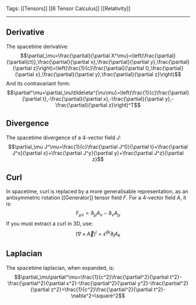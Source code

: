 Tags: [[Tensors]] [[6 Tensor Calculus]] [[Relativity]]
___
## Derivative
The spacetime derivative:
$$\partial_\mu=\frac{\partial}{\partial X^\mu}=\left(\frac{\partial}{\partial(ct)},\frac{\partial}{\partial x},\frac{\partial}{\partial y},\frac{\partial}{\partial z}\right)=\left(\frac{1}{c}\frac{\partial}{\partial t},\frac{\partial}{\partial x},\frac{\partial}{\partial y},\frac{\partial}{\partial z}\right)$$
And its contravariant form:
$$\partial^\mu=\partial_\nu\tilde\eta^{\nu\mu}=\left(\frac{1}{c}\frac{\partial}{\partial t},-\frac{\partial}{\partial x},-\frac{\partial}{\partial y},-\frac{\partial}{\partial z}\right)^T$$

## Divergence
The spacetime divergence of a 4-vector field $J$:
$$\partial_\mu J^\mu=\frac{1}{c}\frac{\partial J^0}{\partial t}+\frac{\partial J^x}{\partial x}+\frac{\partial J^y}{\partial y}+\frac{\partial J^z}{\partial z}$$
## Curl
In spacetime, curl is replaced by a more generalisable representation, as an antisymmetric rotation [[Generator]] tensor field $F$. For a 4-vector field $A$, it is:
$$F_{\mu\nu}=\partial_\mu A_\nu-\partial_\nu A_\mu$$
If you must extract a curl in 3D, use:
$$(\nabla\times\vec A)^i=\epsilon^{ijk}\partial_jA_k$$
## Laplacian
The spacetime laplacian, when expanded, is:
$$\partial_\mu\partial^\mu=\frac{1}{c^2}\frac{\partial^2}{\partial t^2}-\frac{\partial^2}{\partial x^2}-\frac{\partial^2}{\partial y^2}-\frac{\partial^2}{\partial z^2}=\frac{1}{c^2}\frac{\partial^2}{\partial t^2}-\nabla^2=\square^2$$

